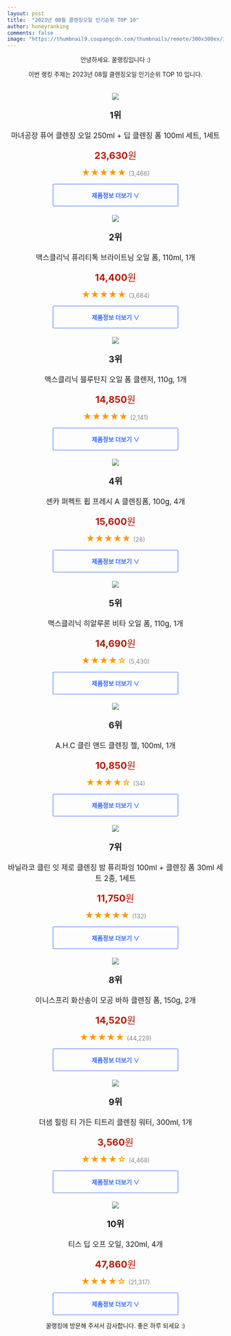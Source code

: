 ```yaml
---
layout: post
title:  "2023년 08월 클렌징오일 인기순위 TOP 10"
author: honeyranking
comments: false
image: "https://thumbnail9.coupangcdn.com/thumbnails/remote/300x300ex/image/retail/images/3228026268105552-de127c6c-cad6-4cb8-b4a9-2d0f1cf5aa4b.jpg"
---
```

<p style="text-align: center;">안녕하세요. 꿀랭킹입니다 :)</p>
<p style="text-align: center;">이번 랭킹 주제는 2023년 08월 클렌징오일 인기순위 TOP 10 입니다.</p><center><img src="https://thumbnail9.coupangcdn.com/thumbnails/remote/300x300ex/image/retail/images/3228026268105552-de127c6c-cad6-4cb8-b4a9-2d0f1cf5aa4b.jpg" style="margin-top:20px" /></center><p style="text-align: center; font-size: 20px"><b>1위</b></p><p style="text-align: center; font-size: 17px">마녀공장 퓨어 클렌징 오일 250ml + 딥 클렌징 폼 100ml 세트, 1세트</p><p style="text-align: center;"><span style="color: #b61800; font-size: 22px;"><b>23,630</b>원</span></p><p style="text-align: center;"><span style="color: #ff9600; font-size: 20px;">★★★★★ </span><span style="color: #878787;">(3,466)</span></p><center><a href="https://link.coupang.com/a/5Ou9C"><div style="font-size: 14px; display: inline-block; padding: 15px 90px; color: #346aff; border-radius: 2px; border: 1px solid #346aff; cursor: pointer;"><b>제품정보 더보기 &or;</b></div></a></center><center><img src="https://thumbnail7.coupangcdn.com/thumbnails/remote/300x300ex/image/retail/images/9194067341305182-9b0efaa3-f175-4942-8d6e-daea025a2f15.jpg" style="margin-top:20px" /></center><p style="text-align: center; font-size: 20px"><b>2위</b></p><p style="text-align: center; font-size: 17px">맥스클리닉 퓨리티톡 브라이트닝 오일 폼, 110ml, 1개</p><p style="text-align: center;"><span style="color: #b61800; font-size: 22px;"><b>14,400</b>원</span></p><p style="text-align: center;"><span style="color: #ff9600; font-size: 20px;">★★★★★ </span><span style="color: #878787;">(3,684)</span></p><center><a href="https://link.coupang.com/a/5Ou9D"><div style="font-size: 14px; display: inline-block; padding: 15px 90px; color: #346aff; border-radius: 2px; border: 1px solid #346aff; cursor: pointer;"><b>제품정보 더보기 &or;</b></div></a></center><center><img src="https://thumbnail8.coupangcdn.com/thumbnails/remote/300x300ex/image/retail/images/79803538823486-73873ebf-d694-49ea-b6cb-ec04a56ae3f2.jpg" style="margin-top:20px" /></center><p style="text-align: center; font-size: 20px"><b>3위</b></p><p style="text-align: center; font-size: 17px">맥스클리닉 블루탄지 오일 폼 클렌저, 110g, 1개</p><p style="text-align: center;"><span style="color: #b61800; font-size: 22px;"><b>14,850</b>원</span></p><p style="text-align: center;"><span style="color: #ff9600; font-size: 20px;">★★★★★ </span><span style="color: #878787;">(2,141)</span></p><center><a href="https://link.coupang.com/a/5Ou9E"><div style="font-size: 14px; display: inline-block; padding: 15px 90px; color: #346aff; border-radius: 2px; border: 1px solid #346aff; cursor: pointer;"><b>제품정보 더보기 &or;</b></div></a></center><center><img src="https://thumbnail9.coupangcdn.com/thumbnails/remote/300x300ex/image/retail/images/2023/07/14/17/0/59755cbe-2647-4f7e-83f4-1a6e6ae426df.jpg" style="margin-top:20px" /></center><p style="text-align: center; font-size: 20px"><b>4위</b></p><p style="text-align: center; font-size: 17px">센카 퍼펙트 휩 프레시 A 클렌징폼, 100g, 4개</p><p style="text-align: center;"><span style="color: #b61800; font-size: 22px;"><b>15,600</b>원</span></p><p style="text-align: center;"><span style="color: #ff9600; font-size: 20px;">★★★★★ </span><span style="color: #878787;">(28)</span></p><center><a href="https://link.coupang.com/a/5Ou9F"><div style="font-size: 14px; display: inline-block; padding: 15px 90px; color: #346aff; border-radius: 2px; border: 1px solid #346aff; cursor: pointer;"><b>제품정보 더보기 &or;</b></div></a></center><center><img src="https://thumbnail6.coupangcdn.com/thumbnails/remote/300x300ex/image/retail/images/2517374277255923-5d4dba19-515d-4e6c-84d8-4810c1d17592.jpg" style="margin-top:20px" /></center><p style="text-align: center; font-size: 20px"><b>5위</b></p><p style="text-align: center; font-size: 17px">맥스클리닉 히알루론 비타 오일 폼, 110g, 1개</p><p style="text-align: center;"><span style="color: #b61800; font-size: 22px;"><b>14,690</b>원</span></p><p style="text-align: center;"><span style="color: #ff9600; font-size: 20px;">★★★★☆ </span><span style="color: #878787;">(5,430)</span></p><center><a href="https://link.coupang.com/a/5Ou9G"><div style="font-size: 14px; display: inline-block; padding: 15px 90px; color: #346aff; border-radius: 2px; border: 1px solid #346aff; cursor: pointer;"><b>제품정보 더보기 &or;</b></div></a></center><center><img src="https://thumbnail10.coupangcdn.com/thumbnails/remote/300x300ex/image/product/image/vendoritem/2016/08/26/3033147053/a72e5917-cbdb-4f29-bccd-1c104bd25ee6.jpg" style="margin-top:20px" /></center><p style="text-align: center; font-size: 20px"><b>6위</b></p><p style="text-align: center; font-size: 17px">A.H.C 클린 앤드 클렌징 젤, 100ml, 1개</p><p style="text-align: center;"><span style="color: #b61800; font-size: 22px;"><b>10,850</b>원</span></p><p style="text-align: center;"><span style="color: #ff9600; font-size: 20px;">★★★★☆ </span><span style="color: #878787;">(34)</span></p><center><a href="https://link.coupang.com/a/5Ou9H"><div style="font-size: 14px; display: inline-block; padding: 15px 90px; color: #346aff; border-radius: 2px; border: 1px solid #346aff; cursor: pointer;"><b>제품정보 더보기 &or;</b></div></a></center><center><img src="https://thumbnail9.coupangcdn.com/thumbnails/remote/300x300ex/image/rs_quotation_api/nbg6ypj3/10f72ad5ca7e40daa20ef194d304a3ff.jpg" style="margin-top:20px" /></center><p style="text-align: center; font-size: 20px"><b>7위</b></p><p style="text-align: center; font-size: 17px">바닐라코 클린 잇 제로 클렌징 밤 퓨리파잉 100ml + 클렌징 폼 30ml 세트 2종, 1세트</p><p style="text-align: center;"><span style="color: #b61800; font-size: 22px;"><b>11,750</b>원</span></p><p style="text-align: center;"><span style="color: #ff9600; font-size: 20px;">★★★★★ </span><span style="color: #878787;">(132)</span></p><center><a href="https://link.coupang.com/a/5Ou9I"><div style="font-size: 14px; display: inline-block; padding: 15px 90px; color: #346aff; border-radius: 2px; border: 1px solid #346aff; cursor: pointer;"><b>제품정보 더보기 &or;</b></div></a></center><center><img src="https://thumbnail7.coupangcdn.com/thumbnails/remote/300x300ex/image/retail/images/975fcc94-7a66-475e-824f-332261035b991846506976913254299.png" style="margin-top:20px" /></center><p style="text-align: center; font-size: 20px"><b>8위</b></p><p style="text-align: center; font-size: 17px">이니스프리 화산송이 모공 바하 클렌징 폼, 150g, 2개</p><p style="text-align: center;"><span style="color: #b61800; font-size: 22px;"><b>14,520</b>원</span></p><p style="text-align: center;"><span style="color: #ff9600; font-size: 20px;">★★★★★ </span><span style="color: #878787;">(44,229)</span></p><center><a href="https://link.coupang.com/a/5Ou9J"><div style="font-size: 14px; display: inline-block; padding: 15px 90px; color: #346aff; border-radius: 2px; border: 1px solid #346aff; cursor: pointer;"><b>제품정보 더보기 &or;</b></div></a></center><center><img src="https://thumbnail9.coupangcdn.com/thumbnails/remote/300x300ex/image/product/image/vendoritem/2017/03/17/3000772368/a3611d90-aadb-4037-8d24-539102251d18.jpg" style="margin-top:20px" /></center><p style="text-align: center; font-size: 20px"><b>9위</b></p><p style="text-align: center; font-size: 17px">더샘 힐링 티 가든 티트리 클렌징 워터, 300ml, 1개</p><p style="text-align: center;"><span style="color: #b61800; font-size: 22px;"><b>3,560</b>원</span></p><p style="text-align: center;"><span style="color: #ff9600; font-size: 20px;">★★★★☆ </span><span style="color: #878787;">(4,468)</span></p><center><a href="https://link.coupang.com/a/5Ou9K"><div style="font-size: 14px; display: inline-block; padding: 15px 90px; color: #346aff; border-radius: 2px; border: 1px solid #346aff; cursor: pointer;"><b>제품정보 더보기 &or;</b></div></a></center><center><img src="https://thumbnail8.coupangcdn.com/thumbnails/remote/300x300ex/image/retail/images/51a6872b-42e8-405f-a2ab-3fc5aabf186c2177570541053970117.png" style="margin-top:20px" /></center><p style="text-align: center; font-size: 20px"><b>10위</b></p><p style="text-align: center; font-size: 17px">티스 딥 오프 오일, 320ml, 4개</p><p style="text-align: center;"><span style="color: #b61800; font-size: 22px;"><b>47,860</b>원</span></p><p style="text-align: center;"><span style="color: #ff9600; font-size: 20px;">★★★★☆ </span><span style="color: #878787;">(21,317)</span></p><center><a href="https://link.coupang.com/a/5Ou9L"><div style="font-size: 14px; display: inline-block; padding: 15px 90px; color: #346aff; border-radius: 2px; border: 1px solid #346aff; cursor: pointer;"><b>제품정보 더보기 &or;</b></div></a></center><p style="text-align: center;">꿀랭킹에 방문해 주셔서 감사합니다. 좋은 하루 되세요 :)</p>